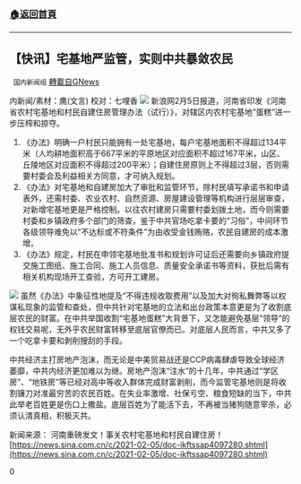 ###  [:house:返回首頁](https://github.com/ourhimalayas/txt)
---

## 【快讯】宅基地严监管，实则中共暴敛农民
` 国内新闻组` [轉載自GNews](https://gnews.org/zh-hans/882942/)

内新闻/素材：鹰(文言) 校对：七哩香
![]()![](https://gnews.org/wp-content/uploads/2021/02/image0-2.png)
新浪网2月5日报道，河南省印发《河南省农村宅基地和村民自建住房管理办法（试行）》，对辖区内农村宅基地“蛋糕”进一步压榨和掠夺。

1. 《办法》明确一户村民只能拥有一处宅基地，每户宅基地面积不得超过134平米（人均耕地面积高于667平米的平原地区对应面积不超过167平米，山区、丘陵地区对应面积不得超过200平米）；自建住房原则上不得超过3层，否则需要村委会及利益相关方同意，才可纳入规划。
2. 《办法》对宅基地和自建房加大了审批和监管环节，除村民填写承诺书和申请表外，还需村委、农业农村、自然资源、房屋建设管理等机构进行层层审查，对新增宅基地更是严格控制。以往农村建房只需要村委划拨土地，而今则需要村委和乡镇政府多个部门的筛查，鉴于中共官场吃拿卡要的“习俗”，中间环节各级领导难免以“不达标或不符条件”为由收受金钱贿赂，农民自建房的成本激增。
3. 《办法》规定，村民在申领宅基地批准书和规划许可证后还需要向乡镇政府提交施工图纸、施工合同、施工人员信息、质量安全承诺书等资料，获批后需有相关机构现场开工查验，方可开工建房。

![]()![](https://gnews.org/wp-content/uploads/2021/02/image0-3.png)
虽然《办法》中象征性地提及“不得违规收取费用”以及加大对徇私舞弊等以权谋私现象的监管和查处，但中共针对宅基地的立法和出台政策本意更是为了收割底层农民的财富。在中共举国收割“宅基地蛋糕”大背景下，又怎能避免基层“领导”的权钱交易呢，无外乎农民财富转移至底层官僚而已。对底层人民而言，中共又多了一个吃拿卡要和剥削搜刮的手段。

中共经济主打房地产泡沫，而无论是中美贸易战还是CCP病毒肆虐导致全球经济萎靡，中共内经济更加难以为继。房地产泡沫“注水”的十几年，中共通过“学区房”、“地铁房”等已经对高中等收入群体完成财富剥削，而今监管宅基地则是将收割镰刀对准最穷苦的农民百姓。在失业率激增、社保亏空、粮食短缺的当下，中共此举老百姓更是伤口上撒盐。底层百姓为了能活下去，不再被当猪狗随意宰杀，必须认清真相，积极灭共。

新闻来源：
河南重磅发文！事关农村宅基地和村民自建住房！
[https://news.sina.com.cn/c/2021-02-05/doc-ikftssap4097280.shtml](https://news.sina.com.cn/c/2021-02-05/doc-ikftssap4097280.shtml)

0
